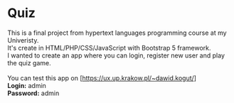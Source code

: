 # Quiz

This is a final project from hypertext languages programming course at my Univeristy.<br/>
It's create in HTML/PHP/CSS/JavaScript with Bootstrap 5 framework.<br/>
I wanted to create an app where you can login, register new user and play the quiz game.<br/><br/>
You can test this app on [https://ux.up.krakow.pl/~dawid.kogut/]<br/>
**Login:** admin<br/>
**Password:** admin
